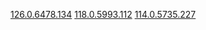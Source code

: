 [126.0.6478.134](https://github.com/Hi-Windom/android-webview/releases/tag/126.0.6478.134)
[118.0.5993.112](https://github.com/Hi-Windom/android-webview/releases/tag/118.0.5993.112)
[114.0.5735.227](https://github.com/Hi-Windom/android-webview/releases/tag/114.0.5735.227)
